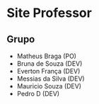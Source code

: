 # Site Professor

## Grupo
- Matheus Braga (PO)
- Bruna de Souza (DEV)
- Everton França (DEV)
- Messias da Silva (DEV)
- Mauricio Souza (DEV)
- Pedro D (DEV)
